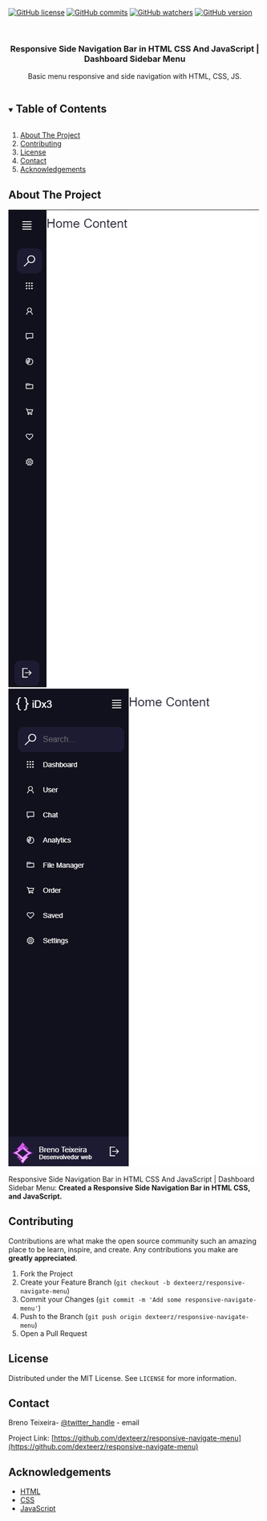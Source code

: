 [![GitHub license](https://img.shields.io/github/license/Naereen/StrapDown.js.svg)](https://github.com/Naereen/StrapDown.js/blob/master/LICENSE) [![GitHub commits](https://img.shields.io/github/commits-since/Naereen/StrapDown.js/v1.0.0.svg)](https://GitHub.com/Naereen/StrapDown.js/commit/) [![GitHub watchers](https://img.shields.io/github/watchers/Naereen/StrapDown.js.svg?style=social&label=Watch&maxAge=2592000)](https://GitHub.com/Naereen/StrapDown.js/watchers/) [![GitHub version](https://badge.fury.io/gh/Naereen%2FStrapDown.js.svg)](https://github.com/Naereen/StrapDown.js)



<!-- PROJECT LOGO -->
<br />
<p align="center">
  <h3 align="center">Responsive Side Navigation Bar in HTML CSS And JavaScript | Dashboard Sidebar Menu</h3>

  <p align="center">
    Basic menu responsive and side navigation with HTML, CSS, JS.
</p>



<!-- TABLE OF CONTENTS -->
<details open="open">
  <summary><h2 style="display: inline-block">Table of Contents</h2></summary>
  <ol>
    <li>
      <a href="#about-the-project">About The Project</a>
    </li>
    <li><a href="#contributing">Contributing</a></li>
    <li><a href="#license">License</a></li>
    <li><a href="#contact">Contact</a></li>
    <li><a href="#acknowledgements">Acknowledgements</a></li>
  </ol>
</details>



<!-- ABOUT THE PROJECT -->
## About The Project

[![SS1](/screenshots/Screenshot_1.jpg "ss1")](https://raw.githubusercontent.com/dexteerz/responsive-navigate-menu/main/screenshots/Screenshot_1.jpg) [![SS1](/screenshots/Screenshot_2.jpg "ss2")](https://raw.githubusercontent.com/dexteerz/responsive-navigate-menu/main/screenshots/Screenshot_2.jpg)

Responsive Side Navigation Bar in HTML CSS And JavaScript | Dashboard Sidebar Menu:
**Created a Responsive Side Navigation Bar in HTML CSS, and JavaScript.**


<!-- CONTRIBUTING -->
## Contributing

Contributions are what make the open source community such an amazing place to be learn, inspire, and create. Any contributions you make are **greatly appreciated**.

1. Fork the Project
2. Create your Feature Branch (`git checkout -b dexteerz/responsive-navigate-menu`)
3. Commit your Changes (`git commit -m 'Add some responsive-navigate-menu'`)
4. Push to the Branch (`git push origin dexteerz/responsive-navigate-menu`)
5. Open a Pull Request



<!-- LICENSE -->
## License

Distributed under the MIT License. See `LICENSE` for more information.



<!-- CONTACT -->
## Contact

Breno Teixeira- [@twitter_handle](https://twitter.com/dexteerz) - email

Project Link: [https://github.com/dexteerz/responsive-navigate-menu](https://github.com/dexteerz/responsive-navigate-menu)



<!-- ACKNOWLEDGEMENTS -->
## Acknowledgements

* [HTML](https://developer.mozilla.org/en-US/docs/Web/HTML)
* [CSS](https://developer.mozilla.org/en-US/docs/Web/CSS)
* [JavaScript](https://developer.mozilla.org/en-US/docs/Web/JavaScript)